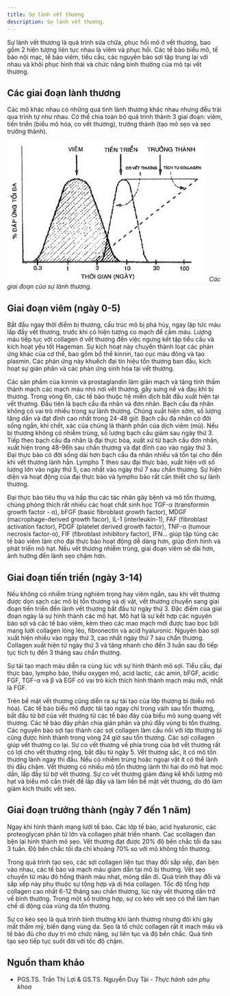 ```yaml
---
title: Sự lành vết thương
description: Sự lành vết thương.
---
```


Sự lành vết thương là quá trình sửa chữa, phục hồi mô ở vết thương, bao gồm 2 hiện tượng liên tục nhau là viêm và phục hồi. Các tế bào biểu mô, tế bào nội mạc, tế bào viêm, tiểu cầu, các nguyên bào sợi tập trung lại với nhau và khôi phục hình thái và chức năng bình thường của mô tại vết thương.

## Các giai đoạn lành thương

Các mô khác nhau có những quá tình lành thương khác nhau nhưng đều trải qua trình tự như nhau. Có thể chia toàn bộ quá trình thành 3 giai đoạn: viêm, tiến triển (biểu mô hóa, co vết thương), trưởng thành (tạo mô sẹo và sẹo trưởng thành).

![Các giai đoạn của sự lành thương](../../../assets/phu-khoa/lanh-thuong/cac-giai-doan-lanh-vet-thuong.jpeg)
_Các giai đoạn của sự lành thương._

## Giai đoạn viêm (ngày 0-5)

Bắt đầu ngay thời điểm bị thương, cấu trúc mô bị phá hủy, ngay lập tức máu lấp đầy vết thương, trước khi có hiện tượng co mạch để cầm máu. Lượng máu tiếp tục với collagen ở vết thương đến việc ngưng kết tập tiểu cầu và kích hoạt yếu tốt Hageman. Sự kích hoạt này chuyển thành loạt các phản ứng khác của cơ thể, bao gồm bổ thể kinnin, tạo cục máu đông và tạo plasmin. Các phản ứng này khuếch đại tín hiệu tổn thương ban đầu, kích hoạt sự gián phân và các phản ứng sinh hóa tại vết thương.

Các sản phẩm của kinnin và prostaglandin làm giãn mạch và tăng tính thấm thành mạch các mạch máu nhỏ nơi vết thương, gây sưng nề và đau khi bị thương. Trong vòng 6h, các tế bào thuộc hệ miễn dịch bắt đầu xuất hiện tại vết thương. Đầu tiên là bạch cầu đa nhân và đơn nhân. Bạch cầu đa nhân không có vai trò nhiều trong sự lành thương. Chúng xuất hiện sớm, số lượng tăng dần và đạt đỉnh cao nhất trong 24-48 giờ. Bạch cầu đa nhân có đời sống ngắn, khi chết, xác của chúng là thành phần của dịch viêm (mủ). Nếu bị thương không có nhiễm trùng, số lượng bạch cầu giảm sau ngày thứ 3. Tiếp theo bạch cầu đa nhân là đại thực bòa, xuất xứ từ bạch cầu đơn nhân, xuất hiện trong 48-96h sau chấn thương và đạt đỉnh cao vào ngày thứ 3. Đại thực bào có đời sống dài hơn bạch cầu đa nhân nhiều và tổn tại cho đến khi vết thương lành hẳn. Lympho T theo sau đại thực bào, xuất hiện với số lượng lớn vào ngày thứ 5, cao nhất vào ngày thứ 7 sau chấn thương. Sự hiện diện và hoạt động của đại thực bào và lympho bào rất cần thiết cho sự lành thương.

Đại thực bào tiêu thụ và hấp thu các tác nhân gây bệnh và mô tổn thương, chúng phóng thích rất nhiều các hoạt chất sinh học TGF-α (transformin growth factor - α), bFGF (basic fibroblast growth factor), MDGF (macrophage-derived growth facor), IL-1 (interleukin-1), FAF (fibroblast activation factor), PDGF (platelet derived growth factor), TNF-α (tumour necrosis factor-α), FIF (fibroblast inhibitory factor), IFN… giúp tập tủng các tế bào viêm làm cho đại thực bào hoạt động dễ dàng hơn, giúp định hình và phát triển mô hạt. Nếu vết thương nhiễm trùng, giai đoạn viêm sẽ dài hơn, ảnh hưởng đến lành sẹo chậm hơn.

## Giai đoạn tiến triển (ngày 3-14)

Nếu không có nhiễm trùng nghiêm trọng hay viêm ngắn, sau khi vết thương được dọn sạch các mô bị tổn thương và dị vật, vết thương chuyển sang giai đoạn tiến triển đến lành vết thương bất đầu từ ngày thứ 3. Đặc điểm của giai đoạn ngày là sự hình thành các mô hạt. Mô hạt là sự kết hợp các nguyên bào sợi và các tế bào viêm, kèm theo các mao mạch mới được bao bọc bởi mạng lưới collagen lỏng lẻo, fibronectin và acid hyaluronic. Nguyên bào sợi xuất hiện nhiều vào ngày thứ 3, cao nhất ngày thứ 7 sau chấn thương. Collagen xuất hiện từ ngày thứ 3 và tăng nhanh cho đến 3 tuần sau đó tiếp tục tích tụ đến 3 tháng sau chấn thương.

Sự tái tạo mạch máu diễn ra cùng lúc với sự hình thành mô sợi. Tiểu cầu, đại thực bào, lympho bào, thiếu oxygen mô, acid lactic, các amin, bFGF, acidic FGF, TGF-α và β và EGF có vai trò kích thích hình thành mạch máu mới, nhất là FGF.

Trên bề mặt vết thương cũng diễn ra sự tái tạo của lớp thượng bì (biểu mô hóa). Các tế bào biểu mô được tái tạo ngay chỉ trong vàih sau tổn thương, bất đầu từ bờ của vết thương từ các tế bào đáy của biểu mô xung quang vết thương. Các tế bào đáy phân chia gián phân và phủ đầy vùng bị tổn thương. Các nguyên bào sợi tạo thành các sợi collagen làm cầu nối với lớp thượng bì cũng được hình thành trong vòng 24 giờ sau tổn thương. Các sợi collagen giúp vết thương co lại. Sự co vết thương về phía trong của bờ vết thương rất có lợi cho vết thương rộng, bắt đầu từ ngày 5. Vết thương sắc, ít có mô tổn thương lành ngay thì đầu. Nếu có nhiễm trùng hoặc ngoại vật ít có thể lành thì đầu chậm. Vết thương có nhiều mô tổn thương lành thì hai do mô hạt mọc dần, lấp đầy từ bờ vết thương. Sự co vết thương giảm đáng kể khối lượng mô hạt và biểu mô cần thiết để lấp đầy và làm liền bề mặt vết thương, do đó làm giảm kích thước vết sẹo.

## Giai đoạn trưởng thành (ngày 7 đến 1 năm)

Ngay khi hình thành mạng lưới tế bào. Các lớp tế bào, acid hyaluronic, các proteoglycan phân tử lớn và collagen phát triển nhanh. Cac scollagen đan bện lại hình thành mô sẹo. Vết thương đạt được 20% độ bền chắc tối đa sau 3 tuần. Độ bền chắc tối đa chỉ khoảng 70% so với mô không tổn thương.

Trong quá trình tạo sẹo, các sợi collagen liên tục thay đổi sắp xếp, đan bện vào nhau, các tế bào và mạch máu giảm dần tại mô bị thương. Vết sẹo chuyển từ màu đỏ hồng thành màu nhạt, mỏng dần đi. Quá trình thay đổi và sắp xếp này phụ thuộc sự tổng hợp và dị hóa collagen. Tốc độ tổng hợp collagen cao nhất 6-12 tháng sau chấn thương, lúc này vết thương dần trở về bình thường. Trong một số trường hợp, sự co kéo vết sẹo có thể làm hạn chế di động của vùng da tổn thương.

Sự co kéo sẹo là quá trình bình thường khi lành thương nhưng đôi khi gây mất thẩm mỹ, biến dạng vùng da. Sẹo là tổ chức collagen rất ít mạch máu và tế bào đủ cho duy trì mô chức năng, sự liên tục và độ bền chắc. Quá tình tạo sẹo tiếp tục suốt đời với tốc độ chậm.

## Nguồn tham khảo

- PGS.TS. Trần Thị Lợi & GS.TS. Nguyễn Duy Tài - _Thực hành sản phụ khoa_
